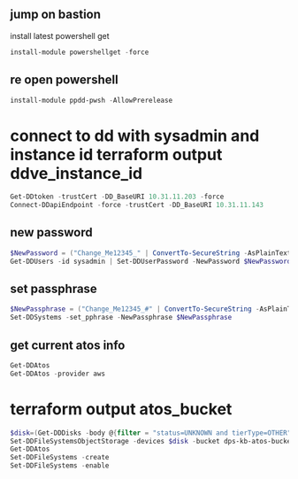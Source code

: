 ## jump on bastion
install latest powershell get
```powershell
install-module powershellget -force
```
## re open powershell
```powershell
install-module ppdd-pwsh -AllowPrerelease
```


# connect to dd with sysadmin and instance id terraform output ddve_instance_id
```powershell
Get-DDtoken -trustCert -DD_BaseURI 10.31.11.203 -force
Connect-DDapiEndpoint -force -trustCert -DD_BaseURI 10.31.11.143
```
## new password
```powershell
$NewPassword = ("Change_Me12345_" | ConvertTo-SecureString -AsPlainText -force)
Get-DDUsers -id sysadmin | Set-DDUserPassword -NewPassword $NewPassword 
```
## set passphrase
```Powershell
$NewPassphrase = ("Change_Me12345_#" | ConvertTo-SecureString -AsPlainText -force)
Set-DDSystems -set_pphrase -NewPassphrase $NewPassphrase
```
## get current atos info
```powershell
Get-DDAtos
Get-DDAtos -provider aws
```
# terraform output atos_bucket
```powershell
$disk=(Get-DDDisks -body @{filter = "status=UNKNOWN and tierType=OTHER" }).device
Set-DDFileSystemsObjectStorage -devices $disk -bucket dps-kb-atos-bucket-86935
Get-DDAtos
Set-DDFileSystems -create
Set-DDFileSystems -enable
```
